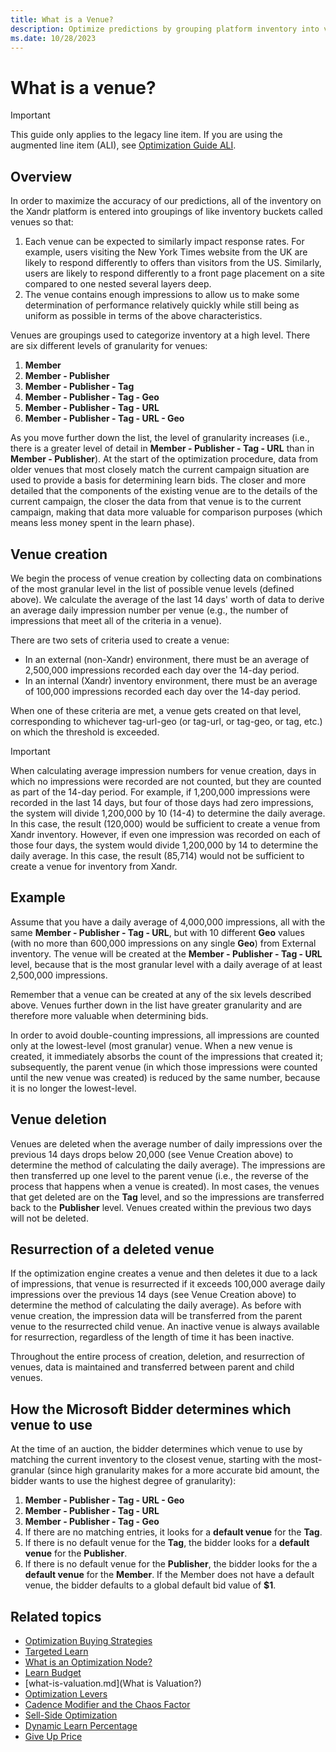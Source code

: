 ```yaml
---
title: What is a Venue?
description: Optimize predictions by grouping platform inventory into venues, ensuring quick, uniform performance assessments based on user behavior variations.
ms.date: 10/28/2023
---
```


# What is a venue?

> [!IMPORTANT]
> This guide only applies to the legacy line item. If you are using the augmented line item (ALI), see [Optimization Guide ALI](optimization-guide-ali.md).

## Overview

In order to maximize the accuracy of our predictions, all of the inventory on the Xandr platform is entered into
groupings of like inventory buckets called venues so that:

1. Each venue can be expected to similarly impact response rates. For example, users visiting the New York Times website from the UK are likely to respond differently to offers than visitors from the US. Similarly, users are likely to respond differently to a front page placement on a site compared to one nested several layers deep.
1. The venue contains enough impressions to allow us to make some determination of performance relatively quickly while still being as uniform as possible in terms of the above characteristics.

Venues are groupings used to categorize inventory at a high level. There are six different levels of granularity for venues:

1. **Member**
1. **Member - Publisher**
1. **Member - Publisher - Tag**
1. **Member - Publisher - Tag - Geo**
1. **Member - Publisher - Tag - URL**
1. **Member - Publisher - Tag - URL - Geo**

As you move further down the list, the level of granularity increases (i.e., there is a greater level of detail in **Member - Publisher - Tag - URL** than in **Member - Publisher**). At the start of the optimization procedure, data from older venues that most closely match the current campaign situation are used to provide a basis for determining learn bids. The closer and more detailed that the components of the existing venue are to the details of the current campaign, the closer the data from that venue is to the current campaign, making that data more valuable for comparison purposes (which means less money spent in the learn phase).

## Venue creation

We begin the process of venue creation by collecting data on combinations of the most granular level in the list of possible venue levels (defined above). We calculate the average of the last 14 days' worth of data to derive an average daily impression number per venue (e.g., the number of impressions that meet all of the criteria in a
venue).

There are two sets of criteria used to create a venue:

- In an external (non-Xandr) environment, there must be an average of 2,500,000 impressions recorded each day over the 14-day period.
- In an internal (Xandr) inventory environment, there must be an average of 100,000 impressions recorded each day over the 14-day period.

When one of these criteria are met, a venue gets created on that level, corresponding to whichever tag-url-geo (or tag-url, or tag-geo, or tag, etc.) on which the threshold is exceeded.

> [!IMPORTANT]
> When calculating average impression numbers for venue creation, days in which no impressions were recorded are not counted, but they are counted as part of the 14-day period. For example, if 1,200,000 impressions were recorded in the last 14 days, but four of those days had zero impressions, the system will divide 1,200,000 by 10 (14-4) to determine the daily average. In this case, the result (120,000) would be sufficient to create a venue from Xandr inventory. However, if even one impression was recorded on each of those four days, the system would divide 1,200,000 by 14 to determine the daily average. In this case, the result (85,714) would not be sufficient to create a venue for inventory from Xandr.

## Example

Assume that you have a daily average of 4,000,000 impressions, all with the same **Member - Publisher - Tag - URL**, but with 10 different **Geo** values (with no more than 600,000 impressions on any single **Geo**) from External inventory. The venue will be created at the **Member - Publisher - Tag - URL** level, because that is the most granular level with a daily average of at least 2,500,000 impressions.

Remember that a venue can be created at any of the six levels described above. Venues further down in the list have greater granularity and are therefore more valuable when determining bids.

In order to avoid double-counting impressions, all impressions are counted only at the lowest-level (most granular) venue. When a new venue is created, it immediately absorbs the count of the impressions that created it; subsequently, the parent venue (in which those impressions were counted until the new venue was created) is reduced by the same
number, because it is no longer the lowest-level.

## Venue deletion

Venues are deleted when the average number of daily impressions over the previous 14 days drops below 20,000 (see Venue Creation above) to determine the method of calculating the daily average). The impressions are then transferred up one level to the parent venue (i.e., the reverse of the process that happens when a venue is created). In most cases, the
venues that get deleted are on the **Tag** level, and so the impressions are transferred back to the **Publisher** level. Venues created within the previous two days will not be deleted.

## Resurrection of a deleted venue

If the optimization engine creates a venue and then deletes it due to a lack of impressions, that venue is resurrected if it exceeds 100,000 average daily impressions over the previous 14 days (see Venue Creation above) to determine the method of calculating the daily average). As before with venue creation, the impression data will be transferred from
the parent venue to the resurrected child venue. An inactive venue is always available for resurrection, regardless of the length of time it has been inactive.

Throughout the entire process of creation, deletion, and resurrection of venues, data is maintained and transferred between parent and child venues.

## How the Microsoft Bidder determines which venue to use

At the time of an auction, the bidder determines which venue to use by matching the current inventory to the closest venue, starting with the most-granular (since high granularity makes for a more accurate bid amount, the bidder wants to use the highest degree of granularity):

1. **Member - Publisher - Tag - URL - Geo**
1. **Member - Publisher - Tag - URL**
1. **Member - Publisher - Tag - Geo**
1. If there are no matching entries, it looks for a **default venue** for the **Tag**.
1. If there is no default venue for the **Tag**, the bidder looks for a **default venue** for the **Publisher**.
1. If there is no default venue for the **Publisher**, the bidder looks for the a **default venue** for the **Member**. If the Member does not have a default venue, the bidder defaults to a global default bid value of **$1**.

## Related topics

- [Optimization Buying Strategies](optimization-buying-strategies.md)
- [Targeted Learn](targeted-learn.md)
- [What is an Optimization Node?](what-is-an-optimization-node.md)
- [Learn Budget](learn-budget.md)
- [what-is-valuation.md](What is Valuation?)
- [Optimization Levers](optimization-levers.md)
- [Cadence Modifier and the Chaos Factor](cadence-modifier-and-the-chaos-factor.md)
- [Sell-Side Optimization](sell-side-optimization.md)
- [Dynamic Learn Percentage](dynamic-learn-percentage.md)
- [Give Up Price](give-up-price.md)
